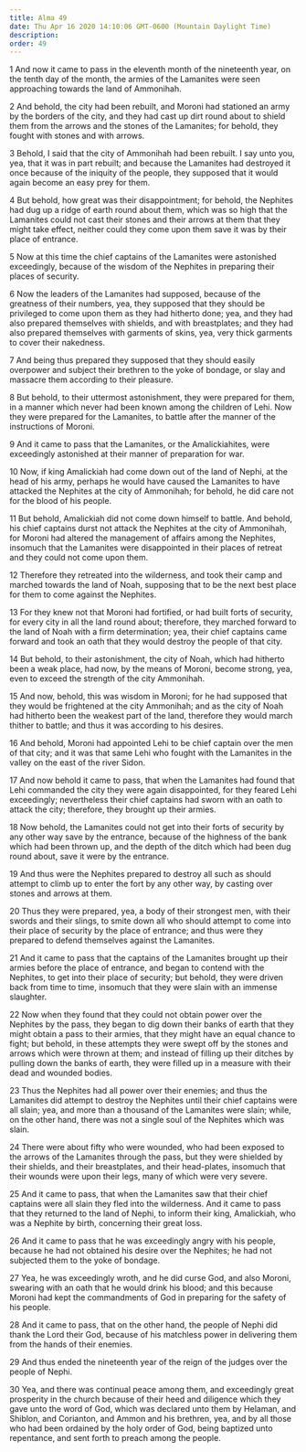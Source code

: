 ```yaml
---
title: Alma 49
date: Thu Apr 16 2020 14:10:06 GMT-0600 (Mountain Daylight Time)
description: 
order: 49
---
```


<p>
  1 And now it came to pass in the eleventh month of the nineteenth year, on the
  tenth day of the month, the armies of the Lamanites were seen approaching
  towards the land of Ammonihah.
</p>
<p>
  2 And behold, the city had been rebuilt, and Moroni had stationed an army by
  the borders of the city, and they had cast up dirt round about to shield them
  from the arrows and the stones of the Lamanites; for behold, they fought with
  stones and with arrows.
</p>
<p>
  3 Behold, I said that the city of Ammonihah had been rebuilt. I say unto you,
  yea, that it was in part rebuilt; and because the Lamanites had destroyed it
  once because of the iniquity of the people, they supposed that it would again
  become an easy prey for them.
</p>
<p>
  4 But behold, how great was their disappointment; for behold, the Nephites had
  dug up a ridge of earth round about them, which was so high that the Lamanites
  could not cast their stones and their arrows at them that they might take
  effect, neither could they come upon them save it was by their place of
  entrance.
</p>
<p>
  5 Now at this time the chief captains of the Lamanites were astonished
  exceedingly, because of the wisdom of the Nephites in preparing their places
  of security.
</p>
<p>
  6 Now the leaders of the Lamanites had supposed, because of the greatness of
  their numbers, yea, they supposed that they should be privileged to come upon
  them as they had hitherto done; yea, and they had also prepared themselves
  with shields, and with breastplates; and they had also prepared themselves
  with garments of skins, yea, very thick garments to cover their nakedness.
</p>
<p>
  7 And being thus prepared they supposed that they should easily overpower and
  subject their brethren to the yoke of bondage, or slay and massacre them
  according to their pleasure.
</p>
<p>
  8 But behold, to their uttermost astonishment, they were prepared for them, in
  a manner which never had been known among the children of Lehi. Now they were
  prepared for the Lamanites, to battle after the manner of the instructions of
  Moroni.
</p>
<p>
  9 And it came to pass that the Lamanites, or the Amalickiahites, were
  exceedingly astonished at their manner of preparation for war.
</p>
<p>
  10 Now, if king Amalickiah had come down out of the land of Nephi, at the head
  of his army, perhaps he would have caused the Lamanites to have attacked the
  Nephites at the city of Ammonihah; for behold, he did care not for the blood
  of his people.
</p>
<p>
  11 But behold, Amalickiah did not come down himself to battle. And behold, his
  chief captains durst not attack the Nephites at the city of Ammonihah, for
  Moroni had altered the management of affairs among the Nephites, insomuch that
  the Lamanites were disappointed in their places of retreat and they could not
  come upon them.
</p>
<p>
  12 Therefore they retreated into the wilderness, and took their camp and
  marched towards the land of Noah, supposing that to be the next best place for
  them to come against the Nephites.
</p>
<p>
  13 For they knew not that Moroni had fortified, or had built forts of
  security, for every city in all the land round about; therefore, they marched
  forward to the land of Noah with a firm determination; yea, their chief
  captains came forward and took an oath that they would destroy the people of
  that city.
</p>
<p>
  14 But behold, to their astonishment, the city of Noah, which had hitherto
  been a weak place, had now, by the means of Moroni, become strong, yea, even
  to exceed the strength of the city Ammonihah.
</p>
<p>
  15 And now, behold, this was wisdom in Moroni; for he had supposed that they
  would be frightened at the city Ammonihah; and as the city of Noah had
  hitherto been the weakest part of the land, therefore they would march thither
  to battle; and thus it was according to his desires.
</p>
<p>
  16 And behold, Moroni had appointed Lehi to be chief captain over the men of
  that city; and it was that same Lehi who fought with the Lamanites in the
  valley on the east of the river Sidon.
</p>
<p>
  17 And now behold it came to pass, that when the Lamanites had found that Lehi
  commanded the city they were again disappointed, for they feared Lehi
  exceedingly; nevertheless their chief captains had sworn with an oath to
  attack the city; therefore, they brought up their armies.
</p>
<p>
  18 Now behold, the Lamanites could not get into their forts of security by any
  other way save by the entrance, because of the highness of the bank which had
  been thrown up, and the depth of the ditch which had been dug round about,
  save it were by the entrance.
</p>
<p>
  19 And thus were the Nephites prepared to destroy all such as should attempt
  to climb up to enter the fort by any other way, by casting over stones and
  arrows at them.
</p>
<p>
  20 Thus they were prepared, yea, a body of their strongest men, with their
  swords and their slings, to smite down all who should attempt to come into
  their place of security by the place of entrance; and thus were they prepared
  to defend themselves against the Lamanites.
</p>
<p>
  21 And it came to pass that the captains of the Lamanites brought up their
  armies before the place of entrance, and began to contend with the Nephites,
  to get into their place of security; but behold, they were driven back from
  time to time, insomuch that they were slain with an immense slaughter.
</p>
<p>
  22 Now when they found that they could not obtain power over the Nephites by
  the pass, they began to dig down their banks of earth that they might obtain a
  pass to their armies, that they might have an equal chance to fight; but
  behold, in these attempts they were swept off by the stones and arrows which
  were thrown at them; and instead of filling up their ditches by pulling down
  the banks of earth, they were filled up in a measure with their dead and
  wounded bodies.
</p>
<p>
  23 Thus the Nephites had all power over their enemies; and thus the Lamanites
  did attempt to destroy the Nephites until their chief captains were all slain;
  yea, and more than a thousand of the Lamanites were slain; while, on the other
  hand, there was not a single soul of the Nephites which was slain.
</p>
<p>
  24 There were about fifty who were wounded, who had been exposed to the arrows
  of the Lamanites through the pass, but they were shielded by their shields,
  and their breastplates, and their head-plates, insomuch that their wounds were
  upon their legs, many of which were very severe.
</p>
<p>
  25 And it came to pass, that when the Lamanites saw that their chief captains
  were all slain they fled into the wilderness. And it came to pass that they
  returned to the land of Nephi, to inform their king, Amalickiah, who was a
  Nephite by birth, concerning their great loss.
</p>
<p>
  26 And it came to pass that he was exceedingly angry with his people, because
  he had not obtained his desire over the Nephites; he had not subjected them to
  the yoke of bondage.
</p>
<p>
  27 Yea, he was exceedingly wroth, and he did curse God, and also Moroni,
  swearing with an oath that he would drink his blood; and this because Moroni
  had kept the commandments of God in preparing for the safety of his people.
</p>
<p>
  28 And it came to pass, that on the other hand, the people of Nephi did thank
  the Lord their God, because of his matchless power in delivering them from the
  hands of their enemies.
</p>
<p>
  29 And thus ended the nineteenth year of the reign of the judges over the
  people of Nephi.
</p>
<p>
  30 Yea, and there was continual peace among them, and exceedingly great
  prosperity in the church because of their heed and diligence which they gave
  unto the word of God, which was declared unto them by Helaman, and Shiblon,
  and Corianton, and Ammon and his brethren, yea, and by all those who had been
  ordained by the holy order of God, being baptized unto repentance, and sent
  forth to preach among the people.
</p>
